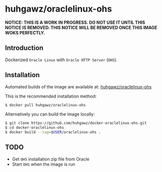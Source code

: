 # huhgawz/oraclelinux-ohs

**NOTICE: THIS IS A WORK IN PROGRESS. DO NOT USE IT UNTIL THIS NOTICE IS REMOVED. THIS NOTICE WILL BE REMOVED ONCE THIS IMAGE WOKS PERFECTLY.**

## Introduction

Dockerized `Oracle Linux` with `Oracle HTTP Server` (`OHS`).

## Installation

Automated builds of the image are available at: [huhgawz/oraclelinux-ohs](https://hub.docker.com/r/huhgawz/oraclelinux-ohs/)

This is the recommended installation method:

```sh
$ docker pull huhgawz/oraclelinux-ohs
```

Alternatively you can build the image locally:

```sh
$ git clone https://github.com/huhgawz/docker-oraclelinux-ohs.git
$ cd docker-oraclelinux-ohs
$ docker build --tag=$USER/oraclelinux-ohs .
```
## TODO
- Get `OHS` installation zip file from Oracle
- Start `OHS` when the image is run
